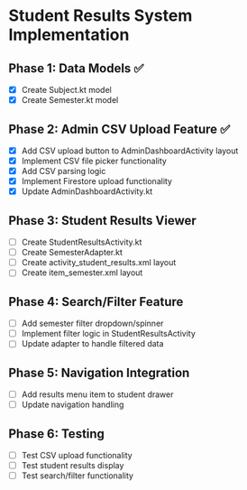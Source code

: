 # Student Results System Implementation

## Phase 1: Data Models ✅
- [x] Create Subject.kt model
- [x] Create Semester.kt model

## Phase 2: Admin CSV Upload Feature ✅
- [x] Add CSV upload button to AdminDashboardActivity layout
- [x] Implement CSV file picker functionality
- [x] Add CSV parsing logic
- [x] Implement Firestore upload functionality
- [x] Update AdminDashboardActivity.kt

## Phase 3: Student Results Viewer
- [ ] Create StudentResultsActivity.kt
- [ ] Create SemesterAdapter.kt
- [ ] Create activity_student_results.xml layout
- [ ] Create item_semester.xml layout

## Phase 4: Search/Filter Feature
- [ ] Add semester filter dropdown/spinner
- [ ] Implement filter logic in StudentResultsActivity
- [ ] Update adapter to handle filtered data

## Phase 5: Navigation Integration
- [ ] Add results menu item to student drawer
- [ ] Update navigation handling

## Phase 6: Testing
- [ ] Test CSV upload functionality
- [ ] Test student results display
- [ ] Test search/filter functionality
